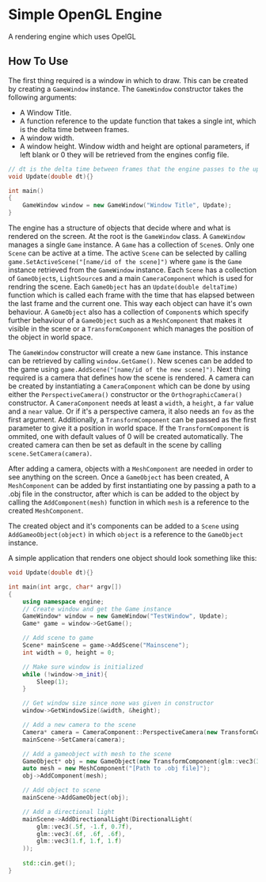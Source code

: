 # Simple OpenGL Engine

A rendering engine which uses OpelGL

## How To Use

The first thing required is a window in which to draw. This can be created by creating a `GameWindow` instance.
The `GameWindow` constructor takes the following arguments:
* A Window Title.
* A function reference to the update function that takes a single int, which is the delta time between frames.
* A window width.
* A window height.
Window width and height are optional parameters, if left blank or 0 they will be retrieved from the engines config file.

```cpp
// dt is the delta time between frames that the engine passes to the update function on each call
void Update(double dt){}

int main()
{
    GameWindow window = new GameWindow("Window Title", Update);
}
```
The engine has a structure of objects that decide where and what is rendered on the screen. At the root is the `GameWindow` class.
A `GameWindow` manages a single `Game` instance. A `Game` has a collection of `Scene`s. Only one `Scene` can be active at a time.
The active `Scene` can be selected by calling `game.SetActiveScene("[name/id of the scene]")` where `game` is the `Game` instance retrieved from the `GameWindow` instance.
Each `Scene` has a collection of `GameObject`s, `LightSource`s and a main `CameraComponent` which is used for rendring the scene.
Each `GameObject` has an `Update(double deltaTime)` function which is called each frame with the time that has elapsed between the last frame and the current one. This way each object can have it's own behaviour. 
A `GameObject` also has a collection of `Component`s which specify further behaviour of a `GameObject` such as a `MeshComponent` that makes it visible in the scene or a `TransformComponent` which manages the position of the object in world space.

The `GameWindow` constructor will create a new `Game` instance. This instance can be retrieved by calling `window.GetGame()`.
New scenes can be added to the game using `game.AddScene("[name/id of the new scene]")`.
Next thing required is a camera that defines how the scene is rendered. A camera can be created by instantiating a `CameraComponent` which can be done by using either the `PerspectiveCamera()` constructor or the `OrthographicCamera()` constructor.
A `CameraComponent` needs at least a `width`, a `height`, a `far` value and a `near` value. Or if it's a perspective camera, it also needs an `fov` as the first argument. Additionally, a `TransformComponent` can be passed as the first parameter to give it a position in world space. If the `TransformComponent` is ommited, one with default values of 0 will be created automatically.
The created camera can then be set as default in the scene by calling `scene.SetCamera(camera)`.

After adding a camera, objects with a `MeshComponent` are needed in order to see anything on the screen.
Once a `GameObject` has been created, A `MeshComponent` can be added by first instantiating one by passing a path to a .obj file in the constructor, after which is can be added to the object by calling the `AddComponent(mesh)` function in which `mesh` is a reference to the created `MeshComponent`.

The created object and it's components can be added to a `Scene` using `AddGameoObject(object)` in which `object` is a reference to the `GameObject` instance.

A simple application that renders one object should look something like this:

```cpp
void Update(double dt){}

int main(int argc, char* argv[])
{
	using namespace engine;
    // Create window and get the Game instance
	GameWindow* window = new GameWindow("TestWindow", Update);
	Game* game = window->GetGame();

    // Add scene to game
	Scene* mainScene = game->AddScene("Mainscene");
	int width = 0, height = 0;

    // Make sure window is initialized
	while (!window->m_init){	
		Sleep(1);
	}

    // Get window size since none was given in constructor
	window->GetWindowSize(&width, &height);

    // Add a new camera to the scene
	Camera* camera = CameraComponent::PerspectiveCamera(new TransformComponent(glm::vec3(.0f, 0.f, .0f)), 70.0f, static_cast<float>(width), static_cast<float>(height), 200.0f, 0.1f);
	mainScene->SetCamera(camera);

    // Add a gameobject with mesh to the scene
	GameObject* obj = new GameObject(new TransformComponent(glm::vec3(3.0f, 0.0f, 0.0f)));
	auto mesh = new MeshComponent("[Path to .obj file]");
	obj->AddComponent(mesh);

    // Add object to scene
	mainScene->AddGameObject(obj);

    // Add a directional light
	mainScene->AddDirectionalLight(DirectionalLight(
		glm::vec3(.5f, -1.f, 0.7f),
		glm::vec3(.6f, .6f, .6f),
		glm::vec3(1.f, 1.f, 1.f)
	));
    
	std::cin.get();
}
```